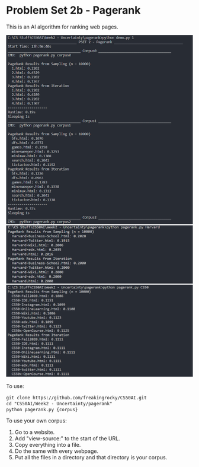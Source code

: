 # Problem Set 2b - Pagerank
This is an AI algorithm for ranking web pages.

<img src="./images/demo.png" alt="Demo"/>
<img src="./images/harvard.png" alt="Harvard Demo"/>
<img src="./images/cs50.png" alt="CS50 Demo"/>



To use:
```
git clone https://github.com/freakingrocky/CS50AI.git
cd "CS50AI/Week2 - Uncertainty/pagerank"
python pagerank.py {corpus}
```

To use your own corpus:
<ol>
<li>Go to a website.</li>
<li>Add "view-source:" to the start of the URL.</li>
<li>Copy everything into a file.</li>
<li>Do the same with every webpage.</li>
<li>Put all the files in a directory and that directory is your corpus.</li>
</ol>